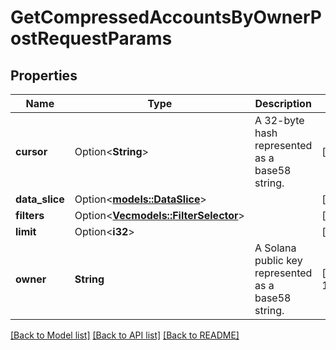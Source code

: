 # GetCompressedAccountsByOwnerPostRequestParams

## Properties

Name | Type | Description | Notes
------------ | ------------- | ------------- | -------------
**cursor** | Option<**String**> | A 32-byte hash represented as a base58 string. | [optional]
**data_slice** | Option<[**models::DataSlice**](DataSlice.md)> |  | [optional]
**filters** | Option<[**Vec<models::FilterSelector>**](FilterSelector.md)> |  | [optional]
**limit** | Option<**i32**> |  | [optional]
**owner** | **String** | A Solana public key represented as a base58 string. | [default to 11111112D1oxKts8YPdTJRG5FzxTNpMtWmq8hkVx3]

[[Back to Model list]](../README.md#documentation-for-models) [[Back to API list]](../README.md#documentation-for-api-endpoints) [[Back to README]](../README.md)


